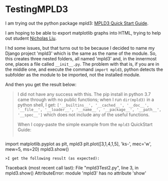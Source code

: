 # TestingMPLD3

I am trying out the python package mpld3: [MPLD3 Quick Start Guide](https://mpld3.github.io/quickstart.html).

I am hoping to be able to export matplotlib graphs into HTML, trying to help out student [Nicholas Liu](https://github.com/liunicholas).

I hd some issues, but that turns out to be because I decided to name my Django project 'mpld3' which is the same as the name of the module.  So, this creates three nested folders, all named 'mpld3' and, in the innermost one, places a file called `__init__.py`.  The problem with that is, if you are in the middle one, and execute the command `import mpld3`, python detects the subfolder as the module to be imported, not the installed module.

And then you get the result below:

>I did not have any success with this.  The pip install in python 3.7 came through with no public functions; when I run `dir(mpld3)` in a python shell, I get: `['__builtins__', '__cached__', '__doc__', '__file__', '__loader__', '__name__', '__package__', '__path__', '__spec__']` which does not include any of the useful functions.
>
>When I copy-paste the simple example from the `mpld3` QuickStart Guide:
>```
import matplotlib.pyplot as plt, mpld3
plt.plot([3,1,4,1,5], 'ks-', mec='w', mew=5, ms=20)
mpld3.show()
```
>I get the following result (as expected):
```
Traceback (most recent call last):
  File "mpld3Test2.py", line 3, in <module>
    mpld3.show()
AttributeError: module 'mpld3' has no attribute 'show'
```

